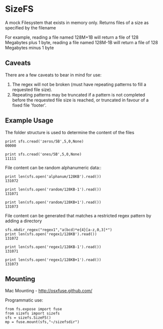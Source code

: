 SizeFS
======

A mock Filesystem that exists in memory only. Returns files of a size as
specified by the filename

For example, reading a file named 128M+1B will return a file of 128 Megabytes
plus 1 byte, reading a file named 128M-1B will return a file of 128 Megabytes
minus 1 byte

Caveats
-------

There are a few caveats to bear in mind for use:

1. The regex will not be broken (must have repeating patterns to fill a
   requested file size).
2. Repeating patterns may be truncated if a pattern is not completed before the
   requested file size is reached, or truncated in favour of a fixed file
   'footer'.

Example Usage
-------------

The folder structure is used to determine the content of the files

    print sfs.cread('zeros/5B',5,0,None)
    00000

    print sfs.cread('ones/5B',5,0,None)
    11111

File content can be random alphanumeric data::

    print len(sfs.open('alphanum/128KB').read())
    131072

    print len(sfs.open('random/128KB-1').read())
    131071

    print len(sfs.open('random/128KB+1').read())
    131073

File content can be generated that matches a restricted regex pattern by adding
a directory

    sfs.mkdir_regex("regex1","a(bcd)*e{4}[a-z,0,3]*")
    print len(sfs.open('regex1/128KB').read())
    131072

    print len(sfs.open('regex1/128KB-1').read())
    131071

    print len(sfs.open('regex1/128KB+1').read())
    131073

Mounting
--------

Mac Mounting - http://osxfuse.github.com/

Programmatic use:

    from fs.expose import fuse
    from sizefs import sizefs
    sfs = sizefs.SizeFS()
    mp = fuse.mount(sfs,"~/sizefsdir")
